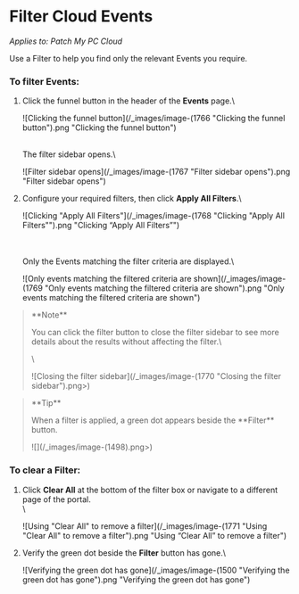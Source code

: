 # Filter Cloud Events

_Applies to: Patch My PC Cloud_

Use a Filter to help you find only the relevant Events you require.

### To filter Events:

1.  Click the funnel button in the header of the **Events** page.\


    ![Clicking the funnel button](/_images/image-(1766 "Clicking the funnel button").png "Clicking the funnel button")

    \
    The filter sidebar opens.\


    ![Filter sidebar opens](/_images/image-(1767 "Filter sidebar opens").png "Filter sidebar opens")


2.  Configure your required filters, then click **Apply All Filters**.\


    ![Clicking "Apply All Filters"](/_images/image-(1768 "Clicking \"Apply All Filters\"").png "Clicking “Apply All Filters”")

    \
    \
    Only the Events matching the filter criteria are displayed.\


    ![Only events matching the filtered criteria are shown](/_images/image-(1769 "Only events matching the filtered criteria are shown").png "Only events matching the filtered criteria are shown")

<blockquote class="wp-block-quote">
<p>**Note**</p>
<p>You can click the filter button to close the filter sidebar to see more details about the results without affecting the filter.\</p>
<p>\</p>
<p>![Closing the filter sidebar](/_images/image-(1770 "Closing the filter sidebar").png>)</p>
</blockquote>

<blockquote class="wp-block-quote">
<p>**Tip**</p>
<p>When a filter is applied, a green dot appears beside the **Filter** button.</p>
<p>![](/_images/image-(1498).png>)</p>
</blockquote>

### To clear a Filter:

1.  Click **Clear All** at the bottom of the filter box or navigate to a different page of the portal.\
    \


    ![Using "Clear All" to remove a filter](/_images/image-(1771 "Using \"Clear All\" to remove a filter").png "Using “Clear All” to remove a filter")
2.  Verify the green dot beside the **Filter** button has gone.\


    ![Verifying the green dot has gone](/_images/image-(1500 "Verifying the green dot has gone").png "Verifying the green dot has gone")